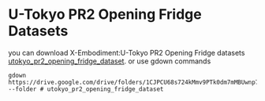 # U-Tokyo PR2 Opening Fridge Datasets

you can download X-Embodiment:U-Tokyo PR2 Opening Fridge datasets [utokyo_pr2_opening_fridge_dataset](https://drive.google.com/drive/folders/1CJPCU68s724kMmv9PTk0dm7mMBUwnp7h?usp=sharing).
or use gdown commands
```
gdown https://drive.google.com/drive/folders/1CJPCU68s724kMmv9PTk0dm7mMBUwnp7h --folder # utokyo_pr2_opening_fridge_dataset
```
